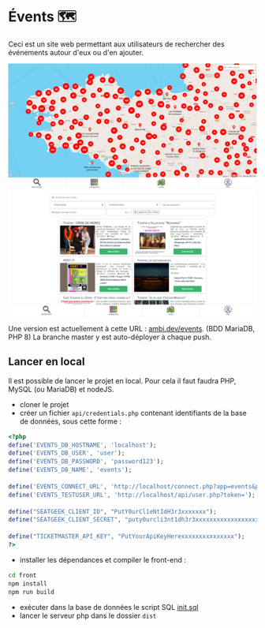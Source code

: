 
# Évents 🗺

Ceci est un site web permettant aux utilisateurs de rechercher des événements autour d'eux ou d'en ajouter.

![Capture d'écran de la carte](front/public/screenshots/map.jpg)
![Capture d'écran de la recherche](front/public/screenshots/search.jpg)

Une version est actuellement à cette URL : [ambi.dev/events](https://ambi.dev/events). (BDD MariaDB, PHP 8) La branche master y est auto-déployer à chaque push.

## Lancer en local

Il est possible de lancer le projet en local.
Pour cela il faut faudra PHP, MySQL (ou MariaDB) et nodeJS.
 - cloner le projet
 - créer un fichier `api/credentials.php` contenant identifiants de la base de données, sous cette forme :
```php
<?php
define('EVENTS_DB_HOSTNAME', 'localhost');
define('EVENTS_DB_USER', 'user');
define('EVENTS_DB_PASSWORD', 'password123');
define('EVENTS_DB_NAME', 'events');

define('EVENTS_CONNECT_URL', 'http://localhost/connect.php?app=events&params=');
define('EVENTS_TESTUSER_URL', 'http://localhost/api/user.php?token=');

define("SEATGEEK_CLIENT_ID", "PutY0urCl1eNtIdH3r3xxxxxxx");
define("SEATGEEK_CLIENT_SECRET", "puty0urcli3nt1dh3r3xxxxxxxxxxxxxxxxxxxxxxxxxxxxxxxxxxxxxxxxxxxxx");

define("TICKETMASTER_API_KEY", "PutYourApiKeyHerexxxxxxxxxxxxxxx");
?>
```
 - installer les dépendances et compiler le front-end :
```bash
cd front
npm install
npm run build
```
 - exécuter dans la base de données le script SQL [init.sql](init.sql)
 - lancer le serveur php dans le dossier `dist`
